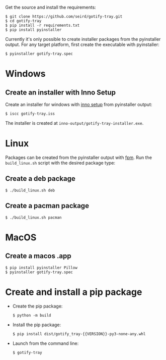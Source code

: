 Get the source and install the requirements:

```shell
$ git clone https://github.com/seird/gotify-tray.git
$ cd gotify-tray
$ pip install -r requirements.txt
$ pip install pyinstaller
```

Currently it's only possible to create installer packages from the pyinstaller output. For any target platform, first create the executable with pyinstaller:

```shell
$ pyinstaller gotify-tray.spec
```


# Windows

## Create an installer with Inno Setup

Create an installer for windows with [inno setup](https://github.com/jrsoftware/issrc) from pyinstaller output:

```shell
$ iscc gotify-tray.iss
```

The installer is created at `inno-output/gotify-tray-installer.exe`.


# Linux

Packages can be created from the pyinstaller output with [fpm](https://fpm.readthedocs.io/). Run the `build_linux.sh` script with the desired package type:

## Create a deb package


```shell
$ ./build_linux.sh deb
```


## Create a pacman package


```shell
$ ./build_linux.sh pacman
```


# MacOS

## Create a macos .app

```shell
$ pip install pyinstaller Pillow
$ pyinstaller gotify-tray.spec
```

# Create and install a pip package

- Create the pip package:
    ```shell
    $ python -m build
    ```

- Install the pip package:
    ```shell
    $ pip install dist/gotify_tray-{{VERSION}}-py3-none-any.whl
    ```

- Launch from the command line:
    ```shell
    $ gotify-tray
    ```
